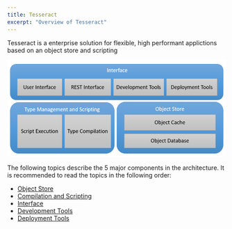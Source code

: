 ```yaml
---
title: Tesseract
excerpt: "Overview of Tesseract"
---
```


Tesseract is a enterprise solution for flexible, high performant applictions based on an object store and scripting

![Architecture](images/Architecture.png)

The following topics describe the 5 major components in the architecture. It is recommended to read the topics in the following order:

- [Object Store](object-store/ObjectStore.md)
- [Compilation and Scripting](types-and-scripting/CompilationAndScripting.md)
- [Interface](interface/Interface.md)
- [Development Tools](development/DevelopmentTools.md)
- [Deployment Tools](deployment/DeploymentTools.md)
  